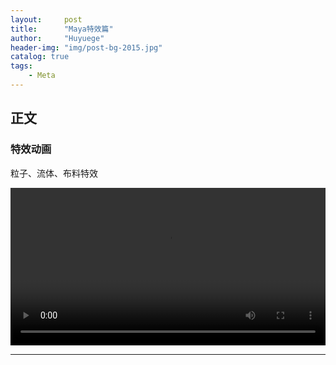 ```yaml
---
layout:     post
title:      "Maya特效篇"
author:     "Huyuege"
header-img: "img/post-bg-2015.jpg"
catalog: true
tags:
    - Meta
---
```


## 正文

### 特效动画
粒子、流体、布料特效

<!-- 直接嵌入视频 -->
<video controls width="100%">
  <source src="{{ '/videos/texiao.mp4' | relative_url }}" type="video/mp4">
  您的浏览器不支持视频标签
</video>


---
